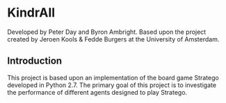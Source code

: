 #  KindrAIl

Developed by Peter Day and Byron Ambright. Based upon the project created by Jeroen Kools & Fedde Burgers at the 
University of Amsterdam.

## Introduction  
This project is based upon an implementation of the board game Stratego developed in Python 2.7. The primary goal of
this project is to investigate the performance of different agents designed to play Stratego.